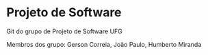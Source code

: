 # Projeto de Software

Git do grupo de Projeto de Software UFG

Membros dos grupo:
Gerson Correia,
João Paulo,
Humberto Miranda
